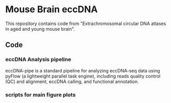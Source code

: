 # Mouse Brain eccDNA
This repository contains code from "Extrachromosomal circular DNA atlases in aged and young mouse brain".
## Code
### eccDNA Analysis pipeline
eccDNA-pipe is a standard pipeline for analyzing eccDNA-seq data using pyFlow (a lightweight parallel task engine), including reads quality control (QC) and alignment, eccDNA calling, and functional annotation.
### scripts for main figure plots
